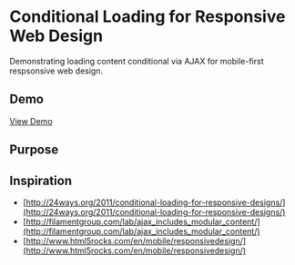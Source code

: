 # Conditional Loading for Responsive Web Design

Demonstrating loading content conditional via AJAX for mobile-first respsonsive web design.

## Demo

[View Demo](http://thomasthesecond.github.io/conditional-loading/)

## Purpose

## Inspiration

* [http://24ways.org/2011/conditional-loading-for-responsive-designs/](http://24ways.org/2011/conditional-loading-for-responsive-designs/)
* [http://filamentgroup.com/lab/ajax_includes_modular_content/](http://filamentgroup.com/lab/ajax_includes_modular_content/)
* [http://www.html5rocks.com/en/mobile/responsivedesign/](http://www.html5rocks.com/en/mobile/responsivedesign/)